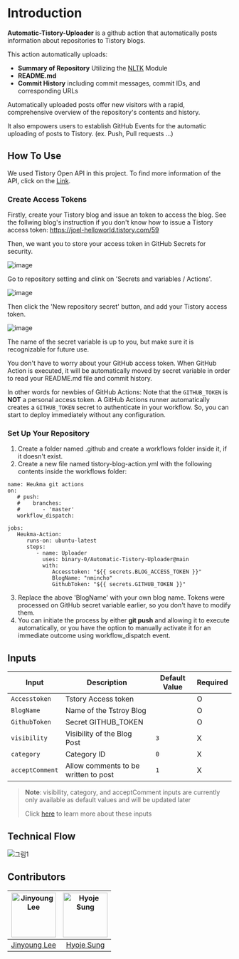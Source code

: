 # Introduction

**Automatic-Tistory-Uploader** is a github action that automatically posts information about repositories to Tistory blogs.

This action automatically uploads:
  - **Summary of Repository** Utilizing the [NLTK](https://www.nltk.org) Module
  - **README.md** 
  - **Commit History** including commit messages, commit IDs, and corresponding URLs

Automatically uploaded posts offer new visitors with a rapid, comprehensive overview of the repository's contents and history.

It also empowers users to establish GitHub Events for the automatic uploading of posts to Tistory. (ex. Push, Pull requests ...)

## How To Use
We used Tistory Open API in this project. To find more information of the API, click on the [Link](https://tistory.github.io/document-tistory-apis/).

### Create Access Tokens
Firstly, create your Tistory blog and issue an token to access the blog.
See the follwing blog's instruction if you don't know how to issue a Tistory access token:
<https://joel-helloworld.tistory.com/59>

Then, we want you to store your access token in GitHub Secrets for security.

![image](https://github.com/binary-0/Automatic-Tistory-Uploader/assets/50437138/7ba417d5-7c01-478f-954c-b81ba7ebe655)

Go to repository setting and clink on 'Secrets and variables / Actions'.

![image](https://github.com/binary-0/Automatic-Tistory-Uploader/assets/50437138/881d25c8-1347-44bf-8c3b-fca0c492644c)

Then click the 'New repository secret' button, and add your Tistory access token.

![image](https://github.com/binary-0/Automatic-Tistory-Uploader/assets/50437138/aea3ea1e-1858-4154-9abe-0ccac79d55e9)

The name of the secret variable is up to you, but make sure it is recognizable for future use.

You don't have to worry about your GitHub access token. When GitHub Action is executed, it will be automatically moved by secret variable in order to read your README.md file and commit history.

In other words for newbies of GitHub Actions: Note that the `GITHUB_TOKEN` is **NOT** a personal access token. A GitHub Actions runner automatically creates a `GITHUB_TOKEN` secret to authenticate in your workflow. So, you can start to deploy immediately without any configuration.

### Set Up Your Repository
1. Create a folder named .github and create a workflows folder inside it, if it doesn't exist.
2. Create a new file named tistory-blog-action.yml with the following contents inside the workflows folder:
```
name: Heukma git actions
on:
   # push:
   #    branches:
   #       - 'master'
   workflow_dispatch:
            
jobs:
   Heukma-Action:
      runs-on: ubuntu-latest
      steps:       
         - name: Uploader
           uses: binary-0/Automatic-Tistory-Uploader@main
           with:
              Accesstoken: "${{ secrets.BLOG_ACCESS_TOKEN }}"
              BlogName: "nmincho"
              GithubToken: "${{ secrets.GITHUB_TOKEN }}"
```
3. Replace the above 'BlogName' with your own blog name. Tokens were processed on GitHub secret variable earlier, so you don't have to modify them.
4. You can initiate the process by either **git push** and allowing it to execute automatically, or you have the option to manually activate it for an immediate outcome using workflow_dispatch event.

## Inputs

| Input|	Description	| Default Value| Required |
|-|-|-|-|
|`Accesstoken`|Tstory Access token| | O |
|`BlogName`|Name of the Tstroy Blog|| O |
|`GithubToken`|Secret GITHUB_TOKEN|| O |
|`visibility`|Visibility of the Blog Post|`3`|X|
|`category`|Category ID|`0`| X|
|`acceptComment`|Allow comments to be written to post|`1`| X |


> **Note**: visibility, category, and acceptComment inputs are currently only available as default values and will be updated later
> 
> Click [here](https://tistory.github.io/document-tistory-apis/apis/v1/post/write.html) to learn more about these inputs

## Technical Flow
![그림1](https://github.com/binary-0/Automatic-Tistory-Uploader/assets/50437138/fe5b3abe-ce2e-47fb-9f92-0055cda7dde1)

## Contributors

|<img alt="Jinyoung Lee" src="https://avatars.githubusercontent.com/u/50437138?v=4" width="100"/> | <img alt="Hyoje Sung" src="https://avatars.githubusercontent.com/u/77618270?v=4" width="100"/> |
|:-----:|:-----:|
| [Jinyoung Lee](https://github.com/binary-0) | [Hyoje Sung](https://github.com/Heukma)  |
